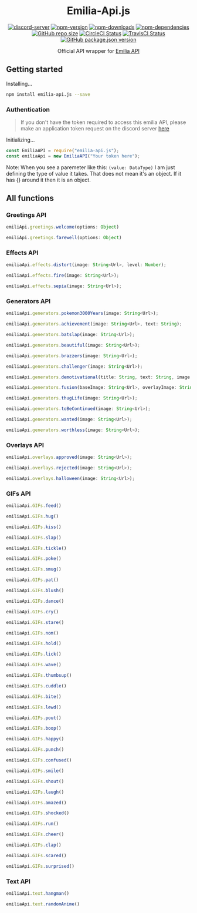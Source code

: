 <h1 align="center">Emilia-Api.js</h1>

<p align="center">
  <a href="https://discord.gg/ZEFrfj5"><img src="https://discordapp.com/api/guilds/582372920047829014/embed.png" alt="discord-server" /></a>
  <a href="https://www.npmjs.com/package/emilia-api.js"><img src="https://img.shields.io/npm/v/emilia-api.js.svg" alt="npm-version" /></a>
  <a href="https://www.npmjs.com/package/emilia-api.js"><img src="https://img.shields.io/npm/dt/emilia-api.js.svg" alt="npm-downloads" /></a>
  <a href="https://david-dm.org/KurokuTetsuya/emilia-api.js"><img src="https://img.shields.io/david/KurokuTetsuya/emilia-api.js.svg" alt="npm-dependencies" /></a>
  <a href="#"><img alt="GitHub repo size" src="https://img.shields.io/github/repo-size/KurokuTetsuya/emilia-api.js.svg"></a>
  <a href='https://circleci.com/gh/KurokuTetsuya/emilia-api.js/'><img src='https://circleci.com/gh/KurokuTetsuya/emilia-api.js/tree/master.svg?style=svg' alt='CircleCI Status' /></a>
  <a href='https://travis-ci.org/KurokuTetsuya/emilia-api.js'><img alt="TravisCI Status" src="https://travis-ci.org/KurokuTetsuya/emilia-api.js.svg?branch=master"></a>
  <a href='https://github.com/KurokuTetsuya/emilia-api.js/blob/master/package.json'><img alt="GitHub package.json version" src="https://img.shields.io/github/package-json/v/KurokuTetsuya/emilia-api.js.svg"></a>
</p>

<p align="center">Official API wrapper for <a href="https://emilia.shrf.xyz/">Emilia API</a></p>

## Getting started
Installing...
```bash
npm install emilia-api.js --save
``` 
### Authentication
> If you don't have the token required to access this emilia API, please make an application token request on the discord server [here](https://discord.gg/ZEFrfj5)

Initializing...
```js
const EmiliaAPI = require("emilia-api.js");
const emiliaApi = new EmiliaAPI("Your token here");
``` 
Note: When you see a paremeter like this: `(value: DataType)` I am just defining the type of value it takes. That does not mean it's an object. If it has {} around it then it is an object.

## All functions


### Greetings API
```js
emiliApi.greetings.welcome(options: Object)
```
```js
emiliApi.greetings.farewell(options: Object)
```

### Effects API
```js
emiliaApi.effects.distort(image: String<Url>, level: Number);
```
```js
emiliaApi.effects.fire(image: String<Url>);
```
```js
emiliaApi.effects.sepia(image: String<Url>);
```

### Generators API
```js
emiliaApi.generators.pokemon3000Years(image: String<Url>);
```
```js
emiliaApi.generators.achievement(image: String<Url>, text: String);
```
```js
emiliaApi.generators.batslap(image: String<Url>);
```
```js
emiliaApi.generators.beautiful(image: String<Url>);
```
```js
emiliaApi.generators.brazzers(image: String<Url>);
```
```js
emiliaApi.generators.challenger(image: String<Url>);
```
```js
emiliaApi.generators.demotivational(title: String, text: String, image: String<Url>);
```
```js
emiliaApi.generators.fusion(baseImage: String<Url>, overlayImage: String<Url>);
```
```js
emiliaApi.generators.thugLife(image: String<Url>);
```
```js
emiliaApi.generators.toBeContinued(image: String<Url>);
```
```js
emiliaApi.generators.wanted(image: String<Url>);
```
```js
emiliaApi.generators.worthless(image: String<Url>);
```

### Overlays API
```js
emiliaApi.overlays.approved(image: String<Url>);
```
```js
emiliaApi.overlays.rejected(image: String<Url>);
```
```js
emiliaApi.overlays.halloween(image: String<Url>);
```

### GIFs API
```js
emiliaApi.GIFs.feed()
```
```js
emiliaApi.GIFs.hug()
```
```js
emiliaApi.GIFs.kiss()
```
```js
emiliaApi.GIFs.slap()
```
```js
emiliaApi.GIFs.tickle()
```
```js
emiliaApi.GIFs.poke()
```
```js
emiliaApi.GIFs.smug()
```
```js
emiliaApi.GIFs.pat()
```
```js
emiliaApi.GIFs.blush()
```
```js
emiliaApi.GIFs.dance()
```
```js
emiliaApi.GIFs.cry()
```
```js
emiliaApi.GIFs.stare()
```
```js
emiliaApi.GIFs.nom()
```
```js
emiliaApi.GIFs.hold()
```
```js
emiliaApi.GIFs.lick()
```
```js
emiliaApi.GIFs.wave()
```
```js
emiliaApi.GIFs.thumbsup()
```
```js
emiliaApi.GIFs.cuddle()
```
```js
emiliaApi.GIFs.bite()
```
```js
emiliaApi.GIFs.lewd()
```
```js
emiliaApi.GIFs.pout()
```
```js
emiliaApi.GIFs.boop()
```
```js
emiliaApi.GIFs.happy()
```
```js
emiliaApi.GIFs.punch()
```
```js
emiliaApi.GIFs.confused()
```
```js
emiliaApi.GIFs.smile()
```
```js
emiliaApi.GIFs.shout()
```
```js
emiliaApi.GIFs.laugh()
```
```js
emiliaApi.GIFs.amazed()
```
```js
emiliaApi.GIFs.shocked()
```
```js
emiliaApi.GIFs.run()
```
```js
emiliaApi.GIFs.cheer()
```
```js
emiliaApi.GIFs.clap()
```
```js
emiliaApi.GIFs.scared()
```
```js
emiliaApi.GIFs.surprised()
```


### Text API
```js
emiliaApi.text.hangman()
```
```js
emiliaApi.text.randomAnime()
```

